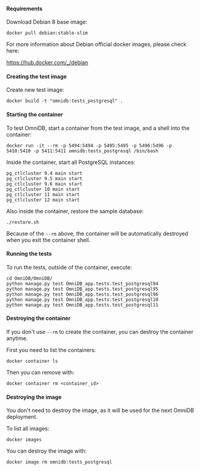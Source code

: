 #### Requirements

Download Debian 8 base image:

```
docker pull debian:stable-slim
```

For more information about Debian official docker images, please check here:

https://hub.docker.com/_/debian


#### Creating the test image

Create new test image:

```
docker build -t "omnidb:tests_postgresql" .
```


#### Starting the container

To test OmniDB, start a container from the test image, and a shell into the container:

```
docker run -it --rm -p 5494:5494 -p 5495:5495 -p 5496:5496 -p 5410:5410 -p 5411:5411 omnidb:tests_postgresql /bin/bash
```

Inside the container, start all PostgreSQL instances:

```
pg_ctlcluster 9.4 main start
pg_ctlcluster 9.5 main start
pg_ctlcluster 9.6 main start
pg_ctlcluster 10 main start
pg_ctlcluster 11 main start
pg_ctlcluster 12 main start
```

Also inside the container, restore the sample database:

```
./restore.sh
```

Because of the `--rm` above, the container will be automatically destroyed when
you exit the container shell.


#### Running the tests

To run the tests, outside of the container, execute:

```
cd OmniDB/OmniDB/
python manage.py test OmniDB_app.tests.test_postgresql94
python manage.py test OmniDB_app.tests.test_postgresql95
python manage.py test OmniDB_app.tests.test_postgresql96
python manage.py test OmniDB_app.tests.test_postgresql10
python manage.py test OmniDB_app.tests.test_postgresql11
```


#### Destroying the container

If you don't use `--rm` to create the container, you can destroy the container
anytime.

First you need to list the containers:

```
docker container ls
```

Then you can remove with:

```
docker container rm <container_id>
```


#### Destroying the image

You don't need to destroy the image, as it will be used for the next OmniDB
deployment.

To list all images:

```
docker images
```

You can destroy the image with:

```
docker image rm omnidb:tests_postgresql
```
